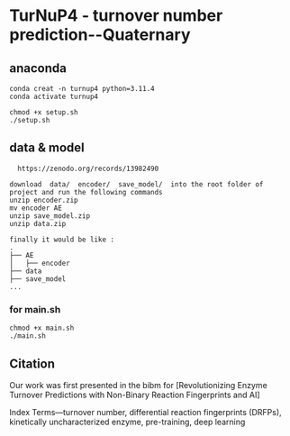 # TurNuP4 - turnover number prediction--Quaternary

## anaconda
```
conda creat -n turnup4 python=3.11.4
conda activate turnup4

chmod +x setup.sh       
./setup.sh    
```

## data & model

```
  https://zenodo.org/records/13982490

download  data/  encoder/  save_model/  into the root folder of project and run the following commands
unzip encoder.zip
mv encoder AE
unzip save_model.zip
unzip data.zip

finally it would be like :
.
├── AE
│   ├── encoder
├── data
├── save_model
...

```

### for main.sh
```
chmod +x main.sh 
./main.sh              
```






## Citation 

Our work was first presented in the bibm for [Revolutionizing Enzyme Turnover Predictions with Non-Binary Reaction Fingerprints and AI]

Index Terms—turnover number, differential reaction fingerprints (DRFPs), kinetically uncharacterized enzyme, pre-training,
deep learning
